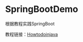 # SpringBootDemo
根据教程实践SpringBoot

教程链接：[Howtodoinjava](https://howtodoinjava.com/series/spring-boot-tutorial/)
